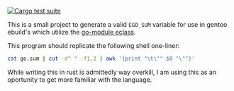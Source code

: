 [![Cargo test suite](https://github.com/ezzieyguywuf/rusty-egosum/actions/workflows/unit-tests.yml/badge.svg)](https://github.com/ezzieyguywuf/rusty-egosum/actions/workflows/unit-tests.yml)

This is a small project to generate a valid `EGO_SUM` variable for use in gentoo
ebuild's which utilize the [go-module eclass][1].

This program should replicate the following shell one-liner:

```sh
cat go.sum | cut -d" " -f1,2 | awk '{print "\t\"" $0 "\""}'
```

While writing this in rust is admittedly way overkill, I am using this as an
oportunity to get more familiar with the language.

[1]: https://devmanual.gentoo.org/eclass-reference/go-module.eclass/index.html

